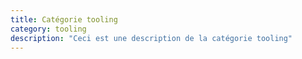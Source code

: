 ```yaml
---
title: Catégorie tooling
category: tooling
description: "Ceci est une description de la catégorie tooling"
---
```

